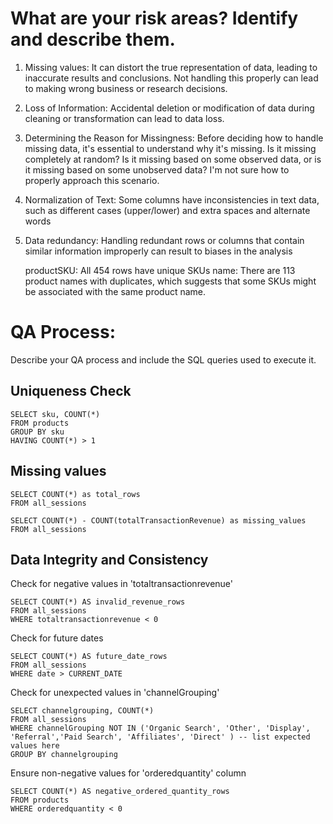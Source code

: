 # What are your risk areas? Identify and describe them.
1) Missing values:
   It can distort the true representation of data, leading to inaccurate results and conclusions. Not handling this properly can lead to         making wrong business or research decisions.

2) Loss of Information:
   Accidental deletion or modification of data during cleaning or transformation can lead to data loss.

3) Determining the Reason for Missingness:
   Before deciding how to handle missing data, it's essential to understand why it's missing. Is it missing completely at random? Is it          missing based on some observed data, or is it missing based on some unobserved data? I'm not sure how to properly approach this scenario.

4) Normalization of Text:
   Some columns have inconsistencies in text data, such as different cases (upper/lower) and extra spaces and alternate words

5) Data redundancy:
   Handling redundant rows or columns that contain similar information improperly can result to biases in the analysis

   productSKU: All 454 rows have unique SKUs
   name: There are 113 product names with duplicates, which suggests that some SKUs might be associated with the same product name.


# QA Process:
Describe your QA process and include the SQL queries used to execute it.

## Uniqueness Check 
```
SELECT sku, COUNT(*)
FROM products
GROUP BY sku
HAVING COUNT(*) > 1
```

## Missing values
```
SELECT COUNT(*) as total_rows
FROM all_sessions
```
```
SELECT COUNT(*) - COUNT(totalTransactionRevenue) as missing_values
FROM all_sessions
```
## Data Integrity and Consistency

Check for negative values in 'totaltransactionrevenue'
```
SELECT COUNT(*) AS invalid_revenue_rows
FROM all_sessions
WHERE totaltransactionrevenue < 0
```
Check for future dates
```
SELECT COUNT(*) AS future_date_rows
FROM all_sessions
WHERE date > CURRENT_DATE
```
Check for unexpected values in 'channelGrouping'
```
SELECT channelgrouping, COUNT(*) 
FROM all_sessions
WHERE channelGrouping NOT IN ('Organic Search', 'Other', 'Display', 'Referral','Paid Search', 'Affiliates', 'Direct' ) -- list expected values here
GROUP BY channelgrouping
```
Ensure non-negative values for 'orderedquantity' column
```
SELECT COUNT(*) AS negative_ordered_quantity_rows
FROM products
WHERE orderedquantity < 0
```


